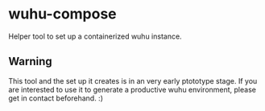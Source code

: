 # wuhu-compose

Helper tool to set up a containerized wuhu instance.

## Warning

This tool and the set up it creates is in an very early ptototype stage. If you are interested to use it to generate a productive wuhu environment, please get in contact beforehand. :) 



